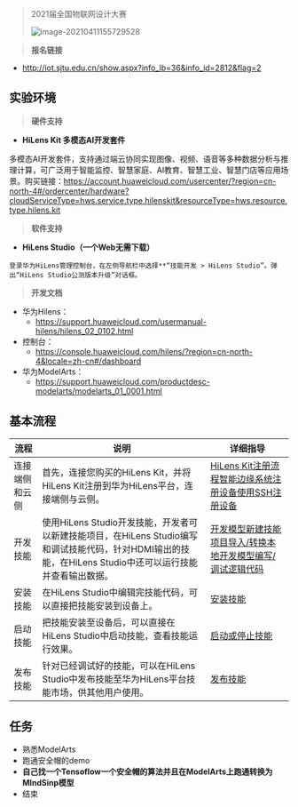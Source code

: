 > 2021届全国物联网设计大赛
>
> ![image-20210411155729528](https://i.loli.net/2021/04/11/4O3li6dLVMTDCjh.png)



> **报名链接**

- http://iot.sjtu.edu.cn/show.aspx?info_lb=36&info_id=2812&flag=2





## 实验环境

> **硬件支持**

- **HiLens Kit 多模态AI开发套件**

多模态AI开发套件，支持通过端云协同实现图像、视频、语音等多种数据分析与推理计算，可广泛用于智能监控、智慧家庭、AI教育、智慧工业、智慧门店等应用场景。购买链接：https://account.huaweicloud.com/usercenter/?region=cn-north-4#/ordercenter/hardware?cloudServiceType=hws.service.type.hilenskit&resourceType=hws.resource.type.hilens.kit





> **软件支持**

- **HiLens Studio（一个Web无需下载）**

```
登录华为HiLens管理控制台，在左侧导航栏中选择**“技能开发 > HiLens Studio”。弹出“HiLens Studio公测版本升级”对话框。
```





> **开发文档**

- 华为Hilens：
	- https://support.huaweicloud.com/usermanual-hilens/hilens_02_0102.html
- 控制台：
	- https://console.huaweicloud.com/hilens/?region=cn-north-4&locale=zh-cn#/dashboard
- 华为ModelArts：
	- https://support.huaweicloud.com/productdesc-modelarts/modelarts_01_0001.html





## 基本流程

| 流程           | 说明                                                         | 详细指导                                                     |
| -------------- | ------------------------------------------------------------ | ------------------------------------------------------------ |
| 连接端侧和云侧 | 首先，连接您购买的HiLens Kit，并将HiLens Kit注册到华为HiLens平台，连接端侧与云侧。 | [HiLens Kit注册流程](https://support.huaweicloud.com/usermanual-hilens/hilens_02_0048.html)[智能边缘系统注册设备](https://support.huaweicloud.com/usermanual-hilens/hilens_02_0051.html)[使用SSH注册设备](https://support.huaweicloud.com/usermanual-hilens/hilens_02_0081.html) |
| 开发技能       | 使用HiLens Studio开发技能，开发者可以新建技能项目，在HiLens Studio编写和调试技能代码，针对HDMI输出的技能，在HiLens Studio中还可以运行技能并查看输出数据。 | [开发模型](https://support.huaweicloud.com/usermanual-hilens/hilens_02_0025.html)[新建技能项目](https://support.huaweicloud.com/usermanual-hilens/hilens_02_0087.html)[导入/转换本地开发模型](https://support.huaweicloud.com/usermanual-hilens/hilens_02_0098.html)[编写/调试逻辑代码](https://support.huaweicloud.com/usermanual-hilens/hilens_02_0088.html) |
| 安装技能       | 在HiLens Studio中编辑完技能代码，可以直接把技能安装到设备上。 | [安装技能](https://support.huaweicloud.com/usermanual-hilens/hilens_02_0090.html) |
| 启动技能       | 把技能安装至设备后，可以直接在HiLens Studio中启动技能，查看技能运行效果。 | [启动或停止技能](https://support.huaweicloud.com/usermanual-hilens/hilens_02_0091.html) |
| 发布技能       | 针对已经调试好的技能，可以在HiLens Studio中发布技能至华为HiLens平台技能市场，供其他用户使用。 | [发布技能](https://support.huaweicloud.com/usermanual-hilens/hilens_02_0089.html) |





## 任务

- 熟悉ModelArts
- 跑通安全帽的demo
- **自己找一个Tensoflow一个安全帽的算法并且在ModelArts上跑通转换为MIndSinp模型**
- 结束